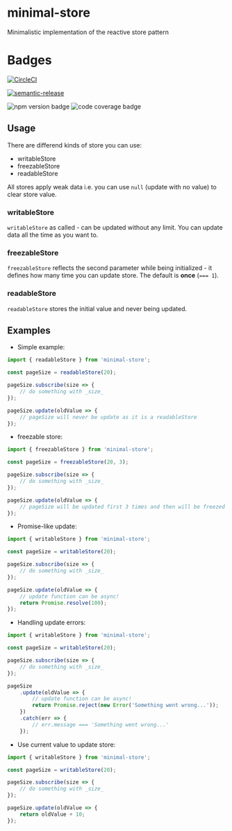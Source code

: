 # minimal-store

Minimalistic implementation of the reactive store pattern

# Badges

[![CircleCI](https://circleci.com/gh/n0th1ng-else/minimal-store/tree/master.svg?style=svg)](https://circleci.com/gh/n0th1ng-else/minimal-store/tree/master)

[![semantic-release](https://img.shields.io/badge/%20%20%F0%9F%93%A6%F0%9F%9A%80-semantic--release-e10079.svg)](https://github.com/semantic-release/semantic-release)

<img alt="npm version badge" src="https://img.shields.io/npm/v/minimal-store">

<img alt="code coverage badge" src="https://img.shields.io/codecov/c/github/n0th1ng-else/minimal-store">

## Usage

There are differend kinds of store you can use:

- writableStore
- freezableStore
- readableStore

All stores apply weak data i.e. you can use `null` (update with no value) to clear store value.

### writableStore

`writableStore` as called - can be updated without any limit. You can update data all the time as you want to.

### freezableStore

`freezableStore` reflects the second parameter while being initialized - it defines how many time you can update store. The default is **once** (`=== 1`).

### readableStore

`readableStore` stores the initial value and never being updated.

## Examples

- Simple example:

```js
import { readableStore } from 'minimal-store';

const pageSize = readableStore(20);

pageSize.subscribe(size => {
	// do something with _size_
});

pageSize.update(oldValue => {
	// pageSize will never be update as it is a readableStore
});
```

- freezable store:

```js
import { freezableStore } from 'minimal-store';

const pageSize = freezableStore(20, 3);

pageSize.subscribe(size => {
	// do something with _size_
});

pageSize.update(oldValue => {
	// pageSize will be updated first 3 times and then will be freezed
});
```

- Promise-like update:

```js
import { writableStore } from 'minimal-store';

const pageSize = writableStore(20);

pageSize.subscribe(size => {
	// do something with _size_
});

pageSize.update(oldValue => {
	// update function can be async!
	return Promise.resolve(100);
});
```

- Handling update errors:

```js
import { writableStore } from 'minimal-store';

const pageSize = writableStore(20);

pageSize.subscribe(size => {
	// do something with _size_
});

pageSize
	.update(oldValue => {
		// update function can be async!
		return Promise.reject(new Error('Something went wrong...'));
	})
	.catch(err => {
		// err.message === 'Something went wrong...'
	});
```

- Use current value to update store:

```js
import { writableStore } from 'minimal-store';

const pageSize = writableStore(20);

pageSize.subscribe(size => {
	// do something with _size_
});

pageSize.update(oldValue => {
	return oldValue + 10;
});
```
